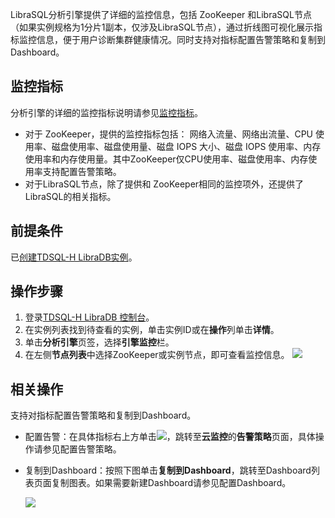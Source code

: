 LibraSQL分析引擎提供了详细的监控信息，包括 ZooKeeper 和LibraSQL节点（如果实例规格为1分片1副本，仅涉及LibraSQL节点），通过折线图可视化展示指标监控信息，便于用户诊断集群健康情况。同时支持对指标配置告警策略和复制到Dashboard。

## 监控指标

分析引擎的详细的监控指标说明请参见[监控指标]()。

- 对于 ZooKeeper，提供的监控指标包括：
  网络入流量、网络出流量、CPU 使用率、磁盘使用率、磁盘使用量、磁盘 IOPS 大小、磁盘 IOPS 使用率、内存使用率和内存使用量。其中ZooKeeper仅CPU使用率、磁盘使用率、内存使用率支持配置告警策略。
- 对于LibraSQL节点，除了提供和 ZooKeeper相同的监控项外，还提供了LibraSQL的相关指标。

## 前提条件

已[创建TDSQL-H LibraDB实例](https://cloud.tencent.com/document/product/1488/63546)。

## 操作步骤

1. 登录[TDSQL-H LibraDB 控制台](https://console.cloud.tencent.com/libradb/instance)。
2. 在实例列表找到待查看的实例，单击实例ID或在**操作**列单击**详情**。
3. 单击**分析引擎**页签，选择**引擎监控**栏。
4. 在左侧**节点列表**中选择ZooKeeper或实例节点，即可查看监控信息。
   ![](https://qcloudimg.tencent-cloud.cn/raw/b493f621d4f9d301d84abdf5fced0720.png)

## 相关操作

支持对指标配置告警策略和复制到Dashboard。

- 配置告警：在具体指标右上方单击![](https://qcloudimg.tencent-cloud.cn/raw/2f91cb112bcd0feb1cff498c095291cf.png)，跳转至<b>云监控</b>的**告警策略**页面，具体操作请参见配置告警策略。

- 复制到Dashboard：按照下图单击**复制到Dashboard**，跳转至Dashboard列表页面复制图表。如果需要新建Dashboard请参见配置Dashboard。

  ![](https://qcloudimg.tencent-cloud.cn/raw/e29bf3273f05554888501cd6415ebc15.png)
